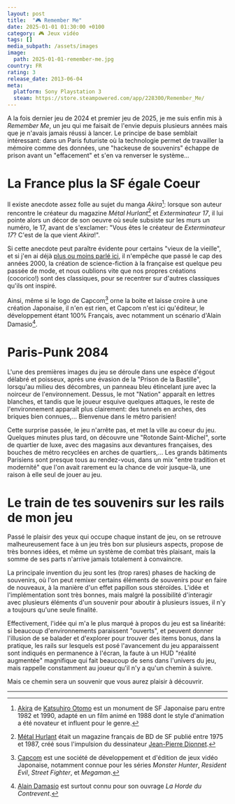 ```yaml
---
layout: post
title:  "🎮 Remember Me"
date: 2025-01-01 01:30:00 +0100
category: 🎮 Jeux vidéo
tags: []
media_subpath: /assets/images
image:
  path: 2025-01-01-remember-me.jpg
country: FR
rating: 3
release_date: 2013-06-04
meta:
  platform: Sony Playstation 3
  steam: https://store.steampowered.com/app/228300/Remember_Me/
---
```


A la fois dernier jeu de 2024 et premier jeu de 2025, je me suis enfin mis à *Remember Me*, un jeu qui me faisait de l'envie depuis plusieurs années mais que je n'avais jamais réussi à lancer. Le principe de base semblait intéressant: dans un Paris futuriste où la technologie permet de travailler la mémoire comme des données, une "hackeuse de souvenirs" échappe de prison avant un "effacement" et s'en va renverser le système...

# La France plus la SF égale Coeur

Il existe anecdote assez folle au sujet du manga *Akira*[^1]: lorsque son auteur rencontre le créateur du magazine *Métal Hurlant*[^2] et *Exterminateur 17*, il lui pointe alors un décor de son oeuvre où seule subsiste sur les murs un numéro, le 17, avant de s'exclamer: "Vous êtes le créateur de *Exterminateur 17*? C'est de la que vient *Akira*!".

Si cette anecdote peut paraître évidente pour certains "vieux de la vieille", et si j'en ai déjà [plus ou moins parlé ici](/posts/eric-chahi-welcome-to-another-world/), il n'empêche que passé le cap des années 2000, la création de science-fiction à la française est quelque peu passée de mode, et nous oublions vite que nos propres créations (cocorico!) sont des classiques, pour se recentrer sur d'autres classiques qu'ils ont inspiré.

Ainsi, même si le logo de Capcom[^3] orne la boite et laisse croire à une création Japonaise, il n'en est rien, et Capcom n'est ici qu'éditeur, le développement étant 100% Français, avec notamment un scénario d'Alain Damasio[^4].

# Paris-Punk 2084

L'une des premières images du jeu se déroule dans une espèce d'égout délabré et poisseux, après une évasion de la "Prison de la Bastille", lorsqu'au milieu des décombres, un panneau bleu étincelant jure avec la noirceur de l'environnement. Dessus, le mot "Nation" apparaît en lettres blanches, et tandis que le joueur esquive quelques attaques, le reste de l'environnement apparaît plus clairement: des tunnels en arches, des briques bien connues,... Bienvenue dans le métro parisien!

Cette surprise passée, le jeu n'arrête pas, et met la ville au coeur du jeu. Quelques minutes plus tard, on découvre une "Rotonde Saint-Michel", sorte de quartier de luxe, avec des magasins aux devantures françaises, des bouches de métro recyclées en arches de quartiers,... Les grands bâtiments Parisiens sont presque tous au rendez-vous, dans un mix "entre tradition et modernité" que l'on avait rarement eu la chance de voir jusque-là, une raison à elle seul de jouer au jeu.

# Le train de tes souvenirs sur les rails de mon jeu

Passé le plaisir des yeux qui occupe chaque instant de jeu, on se retrouve malheureusement face à un jeu très bon sur plusieurs aspects, propose de très bonnes idées, et même un système de combat très plaisant, mais la somme de ses parts n'arrive jamais totalement à convaincre.

La principale invention du jeu sont les (trop rares) phases de hacking de souvenirs, où l'on peut remixer certains éléments de souvenirs pour en faire de nouveaux, à la manière d'un effet papillon sous stéroïdes. L'idée et l'implémentation sont très bonnes, mais malgré la possibilité d'interagir avec plusieurs éléments d'un souvenir pour aboutir à plusieurs issues, il n'y a toujours qu'une seule finalité.

Effectivement, l'idée qui m'a le plus marqué à propos du jeu est sa linéarité: si beaucoup d'environnements paraissent "ouverts", et peuvent donner l'illusion de se balader et d'explorer pour trouver des items bonus, dans la pratique, les rails sur lesquels est posé l'avancement du jeu apparaissent sont indiqués en permanence à l'écran, la faute à un HUD "réalité augmentée" magnifique qui fait beaucoup de sens dans l'univers du jeu, mais rappelle constamment au joueur qu'il n'y a qu'un chemin à suivre.

Mais ce chemin sera un souvenir que vous aurez plaisir à découvrir.

* * *
[^1]: [<i class="fab fa-wikipedia-w"></i> Akira](https://fr.wikipedia.org/wiki/Akira_(manga)) de [<i class="fab fa-wikipedia-w"></i> Katsuhiro Otomo](https://fr.wikipedia.org/wiki/Katsuhiro_%C5%8Ctomo) est un monument de SF Japonaise paru entre 1982 et 1990, adapté en un film animé en 1988 dont le style d'animation a été novateur et influent pour le genre.
[^2]: [<i class="fab fa-wikipedia-w"></i> Métal Hurlant](https://fr.wikipedia.org/wiki/M%C3%A9tal_hurlant) était un magazine français de BD de SF publié entre 1975 et 1987, créé sous l'impulsion du dessinateur [<i class="fab fa-wikipedia-w"></i> Jean-Pierre Dionnet](https://fr.wikipedia.org/wiki/Jean-Pierre_Dionnet).
[^3]: [<i class="fab fa-wikipedia-w"></i> Capcom](https://fr.wikipedia.org/wiki/Capcom) est une société de développement et d'édition de jeux vidéo Japonaise, notamment connue pour les séries *Monster Hunter*, *Resident Evil*, *Street Fighter*, et *Megaman*.
[^4]: [<i class="fab fa-wikipedia-w"></i> Alain Damasio](https://fr.wikipedia.org/wiki/Alain_Damasio) est surtout connu pour son ouvrage *La Horde du Contrevent*.
